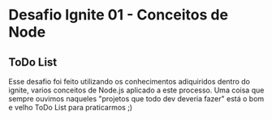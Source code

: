 # Desafio Ignite 01 - Conceitos de Node
## ToDo List

Esse desafio foi feito utilizando os conhecimentos adiquiridos dentro do ignite, varios conceitos de Node.js aplicado a este processo.
Uma coisa que sempre ouvimos naqueles "projetos que todo dev deveria fazer" está o bom e velho ToDo List para praticarmos ;)
